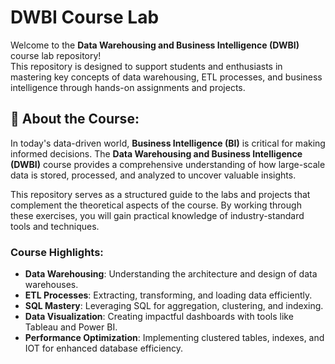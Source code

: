 # DWBI Course Lab
      
Welcome to the **Data Warehousing and Business Intelligence (DWBI)** course lab repository!   
This repository is designed to support students and enthusiasts in mastering key concepts of data warehousing, ETL processes, and business intelligence through hands-on assignments and projects.
 

## 🌟 About the Course:
In today's data-driven world, **Business Intelligence (BI)** is critical for making informed decisions. 
The **Data Warehousing and Business Intelligence (DWBI)** course provides a comprehensive understanding of how large-scale data is stored, processed, and analyzed to uncover valuable insights.  

This repository serves as a structured guide to the labs and projects that complement the theoretical aspects of the course. By working through these exercises, you will gain practical knowledge of industry-standard tools and techniques.   

### Course Highlights:   
- **Data Warehousing**: Understanding the architecture and design of data warehouses.  
- **ETL Processes**: Extracting, transforming, and loading data efficiently.  
- **SQL Mastery**: Leveraging SQL for aggregation, clustering, and indexing.  
- **Data Visualization**: Creating impactful dashboards with tools like Tableau and Power BI.
- **Performance Optimization**: Implementing clustered tables, indexes, and IOT for enhanced database efficiency.  


